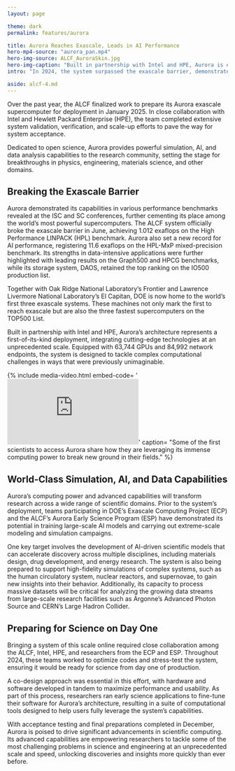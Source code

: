 ```yaml
---
layout: page

theme: dark
permalink: features/aurora

title: Aurora Reaches Exascale, Leads in AI Performance
hero-mp4-source: "aurora_pan.mp4"
hero-img-source: ALCF_AuroraSkin.jpg
hero-img-caption: "Built in partnership with Intel and HPE, Aurora is equipped with 63,744 GPUs and 84,992 network endpoints, making it one of the largest supercomputer installations to date."
intro: "In 2024, the system surpassed the exascale barrier, demonstrated its world-class AI capabilities, and completed critical preparations for its release to the research community."

aside: alcf-4.md
---
```


Over the past year, the ALCF finalized work to prepare its Aurora exascale supercomputer for deployment in January 2025. In close collaboration with Intel and Hewlett Packard Enterprise (HPE), the team completed extensive system validation, verification, and scale-up efforts to pave the way for system acceptance.

Dedicated to open science, Aurora provides powerful simulation, AI, and data analysis capabilities to the research community, setting the stage for breakthroughs in physics, engineering, materials science, and other domains.

## Breaking the Exascale Barrier

Aurora demonstrated its capabilities in various performance benchmarks revealed at the ISC and SC conferences, further cementing its place among the world’s most powerful supercomputers. The ALCF system officially broke the exascale barrier in June, achieving 1.012 exaflops on the High Performance LINPACK (HPL) benchmark. Aurora also set a new record for AI performance, registering 11.6 exaflops on the HPL-MxP mixed-precision benchmark. Its strengths in data-intensive applications were further highlighted with leading results on the Graph500 and HPCG benchmarks, while its storage system, DAOS, retained the top ranking on the IO500 production list.

Together with Oak Ridge National Laboratory’s Frontier and Lawrence Livermore National Laboratory’s El Capitan, DOE is now home to the world’s first three exascale systems. These machines not only mark the first to reach exascale but are also the three fastest supercomputers on the TOP500 List.

Built in partnership with Intel and HPE, Aurora’s architecture represents a first-of-its-kind deployment, integrating cutting-edge technologies at an unprecedented scale. Equipped with 63,744 GPUs and 84,992 network endpoints, the system is designed to tackle complex computational challenges in ways that were previously unimaginable.


{% include media-video.html
   embed-code= '<iframe src="https://www.youtube.com/embed/Fa0Y-FidrFw?si=ms-PXyEjeXFC9M8j" title="YouTube video player" frameborder="0" allow="accelerometer; autoplay; clipboard-write; encrypted-media; gyroscope; picture-in-picture; web-share" allowfullscreen></iframe>'
   caption= "Some of the first scientists to access Aurora share how they are leveraging its immense computing power to break new ground in their fields."
%}

## World-Class Simulation, AI, and Data Capabilities

Aurora’s computing power and advanced capabilities will transform research across a wide range of scientific domains. Prior to the system’s deployment, teams participating in DOE’s Exascale Computing Project (ECP) and the ALCF’s Aurora Early Science Program (ESP) have demonstrated its potential in training large-scale AI models and carrying out extreme-scale modeling and simulation campaigns.

One key target involves the development of AI-driven scientific models that can accelerate discovery across multiple disciplines, including materials design, drug development, and energy research. The system is also being prepared to support high-fidelity simulations of complex systems, such as the human circulatory system, nuclear reactors, and supernovae, to gain new insights into their behavior. Additionally, its capacity to process massive datasets will be critical for analyzing the growing data streams from large-scale research facilities such as Argonne’s Advanced Photon Source and CERN’s Large Hadron Collider.

## Preparing for Science on Day One

Bringing a system of this scale online required close collaboration among the ALCF, Intel, HPE, and researchers from the ECP and ESP. Throughout 2024, these teams worked to optimize codes and stress-test the system, ensuring it would be ready for science from day one of production.

A co-design approach was essential in this effort, with hardware and software developed in tandem to maximize performance and usability. As part of this process, researchers ran early science applications to fine-tune their software for Aurora’s architecture, resulting in a suite of computational tools designed to help users fully leverage the system’s capabilities.

With acceptance testing and final preparations completed in December, Aurora is poised to drive significant advancements in scientific computing. Its advanced capabilities are empowering researchers to tackle some of the most challenging problems in science and engineering at an unprecedented scale and speed, unlocking discoveries and insights more quickly than ever before.
